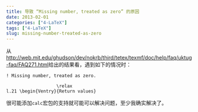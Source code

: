 ```yaml
---
title: 导致 “Missing number, treated as zero” 的原因
date: 2013-02-01
categories: ["4-LaTeX"]
tags: ["4-LaTeX"]
slug: missing-number-treated-as-zero
---
```


从<http://web.mit.edu/ghudson/dev/nokrb/third/tetex/texmf/doc/help/faq/uktug-faq/FAQ271.html>给出的结果看，遇到如下的情况时：

    ! Missing number, treated as zero.
    
                       \relax
    l.21 \begin{Ventry}{Return values}

很可能添加`calc`宏包的支持就可能可以解决问题，至少我确实解决了。